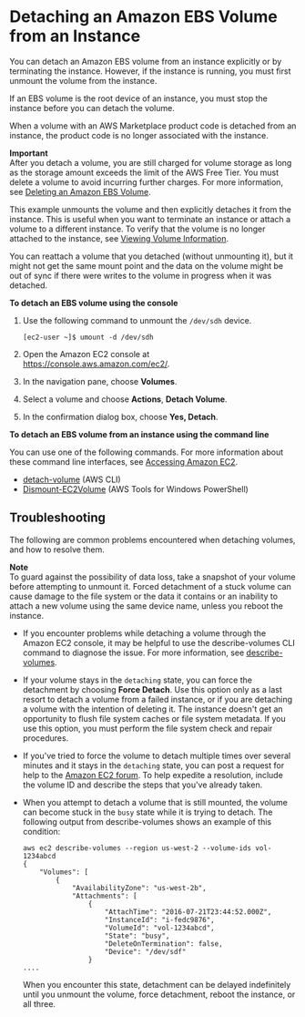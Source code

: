 # Detaching an Amazon EBS Volume from an Instance<a name="ebs-detaching-volume"></a>

You can detach an Amazon EBS volume from an instance explicitly or by terminating the instance\. However, if the instance is running, you must first unmount the volume from the instance\.

If an EBS volume is the root device of an instance, you must stop the instance before you can detach the volume\.

When a volume with an AWS Marketplace product code is detached from an instance, the product code is no longer associated with the instance\.

**Important**  
After you detach a volume, you are still charged for volume storage as long as the storage amount exceeds the limit of the AWS Free Tier\. You must delete a volume to avoid incurring further charges\. For more information, see [Deleting an Amazon EBS Volume](ebs-deleting-volume.md)\.

This example unmounts the volume and then explicitly detaches it from the instance\. This is useful when you want to terminate an instance or attach a volume to a different instance\. To verify that the volume is no longer attached to the instance, see [Viewing Volume Information](ebs-describing-volumes.md)\.

You can reattach a volume that you detached \(without unmounting it\), but it might not get the same mount point and the data on the volume might be out of sync if there were writes to the volume in progress when it was detached\.

**To detach an EBS volume using the console**

1. Use the following command to unmount the `/dev/sdh` device\.

   ```
   [ec2-user ~]$ umount -d /dev/sdh
   ```

1. Open the Amazon EC2 console at [https://console\.aws\.amazon\.com/ec2/](https://console.aws.amazon.com/ec2/)\.

1. In the navigation pane, choose **Volumes**\. 

1. Select a volume and choose **Actions**, **Detach Volume**\. 

1. In the confirmation dialog box, choose **Yes, Detach**\. 

**To detach an EBS volume from an instance using the command line**

You can use one of the following commands\. For more information about these command line interfaces, see [Accessing Amazon EC2](concepts.md#access-ec2)\.
+ [detach\-volume](https://docs.aws.amazon.com/cli/latest/reference/ec2/detach-volume.html) \(AWS CLI\)
+ [Dismount\-EC2Volume](https://docs.aws.amazon.com/powershell/latest/reference/items/Dismount-EC2Volume.html) \(AWS Tools for Windows PowerShell\)

## Troubleshooting<a name="detach-troubleshoot"></a>

The following are common problems encountered when detaching volumes, and how to resolve them\.

**Note**  
To guard against the possibility of data loss, take a snapshot of your volume before attempting to unmount it\. Forced detachment of a stuck volume can cause damage to the file system or the data it contains or an inability to attach a new volume using the same device name, unless you reboot the instance\.
+ If you encounter problems while detaching a volume through the Amazon EC2 console, it may be helpful to use the describe\-volumes CLI command to diagnose the issue\. For more information, see [describe\-volumes](https://docs.aws.amazon.com/cli/latest/reference/ec2/describe-volumes.html)\.
+ If your volume stays in the `detaching` state, you can force the detachment by choosing **Force Detach**\. Use this option only as a last resort to detach a volume from a failed instance, or if you are detaching a volume with the intention of deleting it\. The instance doesn't get an opportunity to flush file system caches or file system metadata\. If you use this option, you must perform the file system check and repair procedures\. 
+ If you've tried to force the volume to detach multiple times over several minutes and it stays in the `detaching` state, you can post a request for help to the [Amazon EC2 forum](https://forums.aws.amazon.com/forum.jspa?forumID=30)\. To help expedite a resolution, include the volume ID and describe the steps that you've already taken\.
+ When you attempt to detach a volume that is still mounted, the volume can become stuck in the `busy` state while it is trying to detach\. The following output from describe\-volumes shows an example of this condition:

  ```
  aws ec2 describe-volumes --region us-west-2 --volume-ids vol-1234abcd 
  {
      "Volumes": [
          {
              "AvailabilityZone": "us-west-2b",
              "Attachments": [
                  {
                      "AttachTime": "2016-07-21T23:44:52.000Z",
                      "InstanceId": "i-fedc9876",
                      "VolumeId": "vol-1234abcd",
                      "State": "busy",
                      "DeleteOnTermination": false,
                      "Device": "/dev/sdf"
                  }
  ....
  ```

  When you encounter this state, detachment can be delayed indefinitely until you unmount the volume, force detachment, reboot the instance, or all three\.